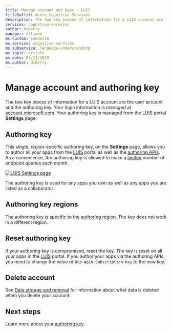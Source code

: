 ```yaml
---
title: Manage account and keys - LUIS
titleSuffix: Azure Cognitive Services
description: The two key pieces of information for a LUIS account are the user account and the authoring key. Your login information is managed at account.microsoft.com. Your authoring key is managed from the LUIS portal Settings page.
services: cognitive-services
author: diberry
manager: nitinme
ms.custom: seodec18
ms.service: cognitive-services
ms.subservice: language-understanding
ms.topic: article
ms.date: 03/11/2019
ms.author: diberry
---
```


# Manage account and authoring key

The two key pieces of information for a LUIS account are the user account and the authoring key. Your login information is managed at [account.microsoft.com](https://account.microsoft.com). Your authoring key is managed from the [LUIS](luis-reference-regions.md) portal **Settings** page.

## Authoring key

This single, region-specific authoring key, on the **Settings** page, allows you to author all your apps from the [LUIS](luis-reference-regions.md) portal as well as the [authoring APIs](https://go.microsoft.com/fwlink/?linkid=2092087). As a convenience, the authoring key is allowed to make a [limited](luis-boundaries.md) number of endpoint queries each month.

[![LUIS Settings page](./media/luis-how-to-account-settings/account-settings.png)](./media/luis-how-to-account-settings/account-settings.png#lightbox)

The authoring key is used for any apps you own as well as any apps you are listed as a collaborator.

## Authoring key regions

The authoring key is specific to the [authoring region](luis-reference-regions.md#publishing-regions). The key does not work in a different region.

## Reset authoring key

If your authoring key is compromised, reset the key. The key is reset on all your apps in the [LUIS](luis-reference-regions.md) portal. If you author your apps via the authoring APIs, you need to change the value of `Ocp-Apim-Subscription-Key` to the new key.

## Delete account

See [Data storage and removal](luis-concept-data-storage.md#accounts) for information about what data is deleted when you delete your account.

## Next steps

Learn more about your [authoring key](luis-concept-keys.md#authoring-key).

